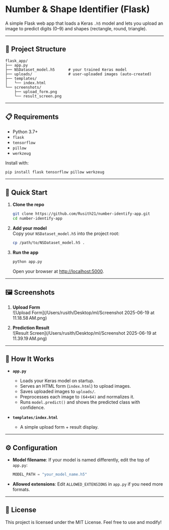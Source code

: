 # Number & Shape Identifier (Flask)

A simple Flask web app that loads a Keras `.h5` model and lets you upload an image to predict digits (0–9) and shapes (rectangle, round, triangle).

---

## 📂 Project Structure

```
flask_app/
├── app.py
├── NSDataset_model.h5      # your trained Keras model
├── uploads/                # user-uploaded images (auto-created)
├── templates/
│   └── index.html
└── screenshots/
    ├── upload_form.png
    └── result_screen.png
```

---

## 📋 Requirements

- Python 3.7+
- `flask`
- `tensorflow`
- `pillow`
- `werkzeug`

Install with:

```bash
pip install flask tensorflow pillow werkzeug
```

---

## 🚀 Quick Start

1. **Clone the repo**  
   ```bash
   git clone https://github.com/Rusith21/number-identify-app.git
   cd number-identify-app
   ```

2. **Add your model**  
   Copy your `NSDataset_model.h5` into the project root:
   ```bash
   cp /path/to/NSDataset_model.h5 .
   ```

3. **Run the app**  
   ```bash
   python app.py
   ```
   Open your browser at [http://localhost:5000](http://localhost:5000).

---

## 🖼️ Screenshots

1. **Upload Form**  
   ![Upload Form](/Users/rusith/Desktop/ml/Screenshot 2025-06-19 at 11.18.58 AM.png)

2. **Prediction Result**  
   ![Result Screen](/Users/rusith/Desktop/ml/Screenshot 2025-06-19 at 11.39.19 AM.png)

---

## 🔧 How It Works

- **`app.py`**  
  - Loads your Keras model on startup.  
  - Serves an HTML form (`index.html`) to upload images.  
  - Saves uploaded images to `uploads/`.  
  - Preprocesses each image to `(64×64)` and normalizes it.  
  - Runs `model.predict()` and shows the predicted class with confidence.

- **`templates/index.html`**  
  - A simple upload form + result display.

---

## ⚙️ Configuration

- **Model filename**: If your model is named differently, edit the top of `app.py`:
  ```python
  MODEL_PATH = "your_model_name.h5"
  ```
- **Allowed extensions**: Edit `ALLOWED_EXTENSIONS` in `app.py` if you need more formats.

---

## 📝 License

This project is licensed under the MIT License. Feel free to use and modify!

